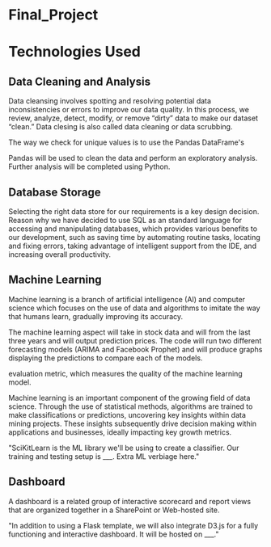 # Final_Project


# Technologies Used

## Data Cleaning and Analysis

Data cleansing involves spotting and resolving potential data inconsistencies or errors to improve our data quality.
In this process, we review, analyze, detect, modify, or remove “dirty” data to make our dataset “clean.” Data clesing 
is also called data cleaning or data scrubbing.

The way we check for unique values is to use the Pandas DataFrame's 

Pandas will be used to clean the data and perform an exploratory analysis. Further analysis will be completed using Python.

## Database Storage

Selecting the right data store for our requirements is a key design decision. Reason why we have decided to use
SQL as an standard language for accessing and manipulating databases, which provides various benefits to our development, 
such as saving time by automating routine tasks, locating and fixing errors, taking advantage of intelligent support from 
the IDE, and increasing overall productivity.


## Machine Learning

Machine learning is a branch of artificial intelligence (AI) and computer science which focuses on the use of data and algorithms to imitate the way that humans learn, gradually improving its accuracy.

The machine learning aspect will take in stock data and will from the last three years and will output prediction prices. The code will run two different forecasting models (ARIMA and Facebook Prophet) and will produce graphs displaying the predictions to compare each of the models.

evaluation metric, which measures the quality of the machine learning model. 

Machine learning is an important component of the growing field of data science. Through the use of statistical methods, algorithms are trained to make classifications or predictions, uncovering key insights within data mining projects. These insights subsequently drive decision making within applications and businesses, ideally impacting key growth metrics.

"SciKitLearn is the ML library we'll be using to create a classifier. Our training and testing setup is ___. Extra ML verbiage here."


## Dashboard

A dashboard is a related group of interactive scorecard and report views that are organized together in a SharePoint or Web-hosted site.

"In addition to using a Flask template, we will also integrate D3.js for a fully functioning and interactive dashboard. It will be hosted on ___."







